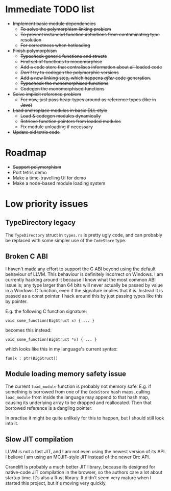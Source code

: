 
# Immediate TODO list

- ~~Implement basic module dependencies~~
  - ~~To solve the polymorphism linking problem~~
  - ~~To prevent instanced function definitions from contaminating type resolution~~
  - ~~For correctness when hotloading~~
- ~~Finish polymorphism~~
  - ~~Typecheck generic functions and structs~~
  - ~~Find set of functions to monomorphise~~
  - ~~Add a code store that centralises information about all loaded code~~
  - ~~_Don't_ try to codegen the polymorphic versions~~
  - ~~Add a new linking step, which happens _after_ code generation.~~
  - ~~Typecheck the monomorphised functions~~
  - ~~Codegen the monomorphised functions~~
- ~~Solve implicit reference problem~~
  - ~~For now, just pass heap-types around as reference types (like in Java)~~
- ~~Load and replace modules in basic DLL style~~
  - ~~Load & codegen modules dynamically~~
  - ~~Retrieve function pointers from loaded modules~~
  - ~~Fix module unloading if necessary~~
- ~~Update old tetris code~~

# Roadmap

- ~~Support polymorphism~~
- Port tetris demo
- Make a time-travelling UI for demo
- Make a node-based module loading system

# Low priority issues

## TypeDirectory legacy

The `TypeDirectory` struct in `types.rs` is pretty ugly code, and can probably be replaced with some simpler use of the `CodeStore` type.

## Broken C ABI

I haven't made any effort to support the C ABI beyond using the default behaviour of LLVM. This behaviour is definitely incorrect on Windows. I am currently hacking around it because I know what the most common ABI issue is; any type larger than 64 bits will never actually be passed by value in a Windows C function, even if the signature implies that it is. Instead it is passed as a const pointer. I hack around this by just passing types like this by pointer.

E.g. the following C function signature:

`void some_function(BigStruct x) { ... }`

becomes this instead:

`void some_function(BigStruct *x) { ... }`

which looks like this in my language's current syntax:

`fun(x : ptr(BigStruct))`

## Module loading memory safety issue

The current `load_module` function is probably not memory safe. E.g. if something is borrowed from one of the `CodeStore` hash maps, calling `load_module` from inside the language may append to that hash map, causing its underlying array to be dropped and reallocated. Then that borrowed reference is a dangling pointer.

In practise it might be quite unlikely for this to happen, but I should still look into it.

## Slow JIT compilation

LLVM is not a fast JIT, and I am not even using the newest version of its API. I believe I am using an MCJIT-style JIT instead of the newer Orc API.

Cranelift is probably a much better JIT library, because its designed for native-code JIT compilation in the browser, so the authors care a lot about startup time. It's also a Rust library. It didn't seem very mature when I started this project, but it's moving very quickly.
